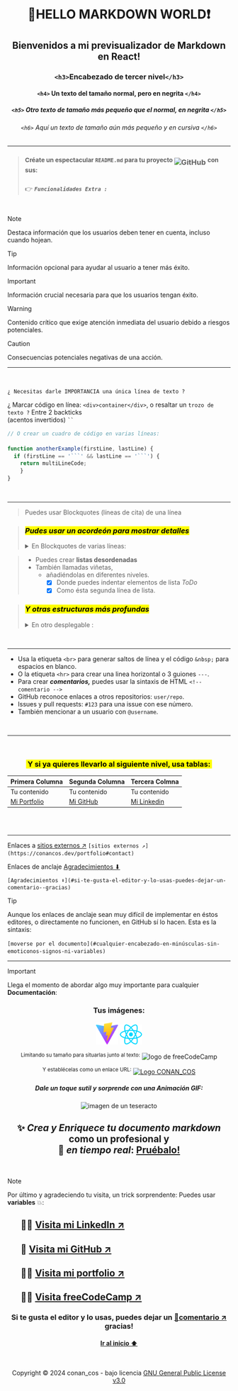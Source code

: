 <div align="center">

# 👋HELLO MARKDOWN WORLD❗

## Bienvenidos a mi previsualizador de Markdown en React!

### `<h3>`Encabezado de tercer nivel`</h3>`

#### `<h4>` Un texto del tamaño normal, pero en negrita `</h4>`

##### `<h5>` Otro texto de tamaño más pequeño que el normal, en negrita `</h5>`

###### `<h6>` _Aquí un texto de tamaño aún más pequeño y en cursiva_ `</h6>`</div>




<hr>

> ### <sup>Créate un espectacular **`README.md`** para tu proyecto </sup>![GitHub](https://img.shields.io/badge/GitHub-181717?style=for-the-badge&logo=github&logoColor=white) <sup>con sus:</sup>
> 👉 _**`Funcionalidades Extra :`**_
<br>

> [!NOTE]
> Destaca información que los usuarios deben tener en cuenta, incluso cuando hojean.
 
> [!TIP]
> Información opcional para ayudar al usuario a tener más éxito.

> [!IMPORTANT]
> Información crucial necesaria para que los usuarios tengan éxito.

> [!WARNING]
> Contenido crítico que exige atención inmediata del usuario debido a riesgos potenciales.

> [!CAUTION]
> Consecuencias potenciales negativas de una acción.


















<hr>
<br>

```
¿ Necesitas darle IMPORTANCIA una única línea de texto ?
```

¿ Marcar código en línea: `<div>container</div>`, o resaltar un `trozo de texto ?` Entre 2 backticks <br>(acentos invertidos) ` `` `

```javascript
// O crear un cuadro de código en varias líneas:

function anotherExample(firstLine, lastLine) {
  if (firstLine == '```' && lastLine == '```') {
    return multiLineCode;
    }
}
```








<br>
<hr>

> Puedes usar Blockquotes (líneas de cita) de una línea

>### <mark> _**Pudes usar un acordeón para mostrar detalles**_ </mark>
><details><summary>En Blockquotes de varias líneas:</summary> 
>
> ### Con listas de tareas "**ToDo**":
> - [X] Markdown te permite marcar texto en **negrita,** _cursiva_ o ~~texto tachado~~.
> - [X] O marcar el texto combinando <u>**~~_TODOS LOS MODOS_~~**</u>.
> - [ ] Lamentablemente no puedes usar HTML para `<u>subrayados</u>`.
>
></details>
>




> * Puedes crear **listas desordenadas**
> * También llamadas viñetas,
>    * añadiéndolas en diferentes niveles.
>       * [X] Donde puedes indentar elementos de lista _ToDo_
>       * [x] Como ésta segunda línea de lista.




>### <mark> _Y otras estructuras más profundas_ </mark>
><details><summary>En otro desplegable :</summary>
>
>>     - Nivel 1
>>>     - Nivel 2
>>>>     - Nivel 3
>>>>>     - más niveles
>>>>>>     - más profundos.
>
></details>
>




<br>
<hr>

- Usa la etiqueta `<br>` para generar saltos de línea y el código `&nbsp;` para espacios en blanco.
- O la etiqueta `<hr>` para crear una linea horizontal o 3 guiones `---`.
- Para crear <em><strong>comentarios,</strong></em> puedes usar la sintaxis de HTML <!-- comentario de una o varias líneas. -->`<!-- comentario -->`
- GitHub reconoce enlaces a otros repositorios: `user/repo`.
- Issues y pull requests: `#123` para una issue con ese número.
- También mencionar a un usuario con `@username`.

<br>
<hr>

<div align="center">

<br>

### <mark>&nbsp;Y si ya quieres llevarlo al siguiente nivel, usa **tablas:&nbsp;**</mark>

| Primera Columna | Segunda Columna | Tercera Colmna |
| --- | --- | --- |
| Tu contenido | Tu contenido | Tu contenido |
| [Mi Portfolio][conancos.dev] | [Mi GitHub][mi-GitHub] | [Mi Linkedin][mi-LinkedIn] |

</div>



<br><br>
<hr color="lime">
 
  Enlaces a [sitios externos ↗](https://conancos.dev/portfolio#contact "CONAN_COS.DEV") `[sitios externos ↗](https://conancos.dev/portfolio#contact)`
  
  Enlaces de anclaje [Agradecimientos ⬇](#si-te-gusta-el-editor-y-lo-usas-puedes-dejar-un-comentario--gracias "❤ se agradece")

```
[Agradecimientos ⬇](#si-te-gusta-el-editor-y-lo-usas-puedes-dejar-un-comentario--gracias)
```

> [!TIP]
> Aunque los enlaces de anclaje sean muy difícil de implementar en éstos editores, o directamente no funcionen, en GitHub sí lo hacen. Esta es la sintaxis:
>
>`[moverse por el documento](#cualquier-encabezado-en-minúsculas-sin-emoticonos-signos-ni-variables)`



<hr color="lime">

> [!IMPORTANT]
> Llega el momento de abordar algo muy importante para cualquier **Documentación**:

<div align="center">

### Tus imágenes:

<img src='./public/vite.svg' alt="logo de Vite1" width="50px"/> <img src="./public/react.svg" alt="logo de Vite2" width="50px" />

<sup>Limitando su tamaño para situarlas junto al texto:</sup> <img src="https://cdn.freecodecamp.org/testable-projects-fcc/images/fcc_secondary.svg" width="200px" alt="logo de freeCodeCamp" />

<sup>Y establécelas como un enlace URL:</mark></sup> [![Logo CONAN_COS](https://conancos.dev/next/logica-js/CashRegister/images/logo-conancos.png)](https://conancos.dev/portfolio#contact)

##### Dale un toque sutil y sorprende con una **Animación** GIF:

![imagen de un teseracto](./Teseracto.gif)





## ✨ _Crea y Enriquece tu documento markdown_ como un profesional y <br> 🔴 _en tiempo real_:  [Pruébalo!](https://conancos.dev/markdown-editor/)









</div>

<br>

> [!NOTE]
> Por último y agradeciendo tu visita, un trick sorprendente: Puedes usar **variables** 💥:


## &nbsp;&nbsp;&nbsp;&nbsp;&nbsp; 👨‍🎓 [Visita mi LinkedIn ↗][mi-LinkedIn]
## &nbsp;&nbsp;&nbsp;&nbsp;&nbsp; 🚀 [Visita mi GitHub ↗][mi-GitHub]
## &nbsp;&nbsp;&nbsp;&nbsp;&nbsp; 👨‍💻 [Visita mi portfolio ↗][conancos.dev]
## &nbsp;&nbsp;&nbsp;&nbsp;&nbsp; 👩‍🏫 [Visita freeCodeCamp ↗][freeCodeCamp]
<div align="center">

### Si te gusta el editor y lo usas, puedes dejar un [💖comentario ↗][comentario] gracias!
</div>

<div align="center">

#### [Ir al inicio ⬆ ](#bienvenidos-a-mi-previsualizador-de-markdown-en-react "Subir al principio")

<br>
<!--Copyright © 2024 conan_cos - bajo licencia <a href="https://www.gnu.org/licenses/gpl-3.0.html">GNU General Public License v3.0</a>-->


Copyright © 2024 conan_cos - bajo licencia [GNU General Public License v3.0](https://www.gnu.org/licenses/gpl-3.0.html)
</div>




<!-- Variables -->

[conancos.dev]: https://conancos.dev/portfolio "conancos.dev"
[mi-GitHub]: https://github.com/conancos "A GitHub"
[mi-LinkedIn]: https://www.linkedin.com/in/joaquin-martinez-cortes/ "A LinkedIn"
[freeCodeCamp]: https://freecodecamp.org/espanol "A freeCodeCamp"
[license]: https://www.gnu.org/licenses/gpl-3.0.html
[comentario]: https://www.linkedin.com/posts/joaquin-martinez-cortes_nuevoproyecto-activity-7260907343922544640-Bgbq?utm_source=share&utm_medium=member_desktop
